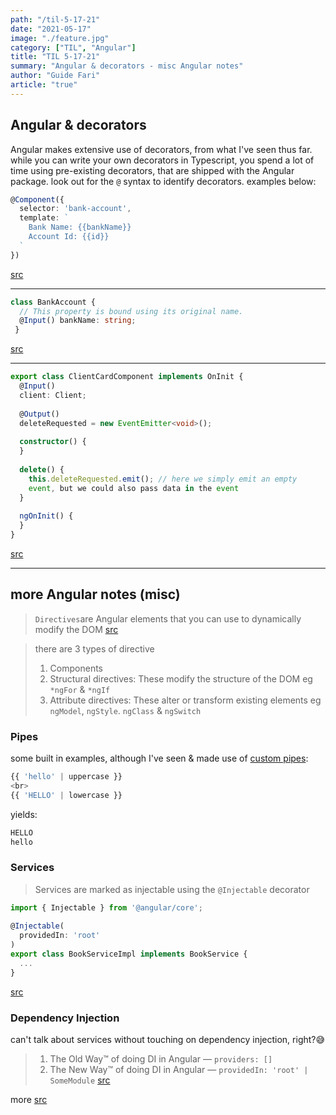```yaml
---
path: "/til-5-17-21"
date: "2021-05-17"
image: "./feature.jpg"
category: ["TIL", "Angular"]
title: "TIL 5-17-21"
summary: "Angular & decorators - misc Angular notes"
author: "Guide Fari"
article: "true"
---
```

## Angular & decorators
Angular makes extensive use of decorators, from what I've seen thus far. while you can write your own decorators in Typescript, you spend a lot of time using pre-existing decorators, that are shipped with the Angular package. look out for the `@` syntax to identify decorators. examples below: 
```ts
@Component({
  selector: 'bank-account',
  template: `
    Bank Name: {{bankName}}
    Account Id: {{id}}
  `
})
```
[src](https://angular.io/api/core/Input)

---


```ts
class BankAccount {
  // This property is bound using its original name.
  @Input() bankName: string;
 }
```
[src](https://angular.io/api/core/Input)

---

```ts
export class ClientCardComponent implements OnInit { 
  @Input() 
  client: Client; 
 
  @Output() 
  deleteRequested = new EventEmitter<void>(); 
 
  constructor() { 
  } 
 
  delete() { 
    this.deleteRequested.emit(); // here we simply emit an empty 
    event, but we could also pass data in the event 
  } 
 
  ngOnInit() { 
  } 
} 
```
[src](https://www.packtpub.com/product/learn-typescript-3-by-building-web-applications/9781789615869)

---

## more Angular notes (misc)
> `Directives`are Angular elements that you can use to dynamically modify the DOM
[src](https://www.packtpub.com/product/learn-typescript-3-by-building-web-applications/9781789615869)

> there are 3 types of directive
> 1. Components
> 2. Structural directives: These modify the structure of the DOM eg `*ngFor` & `*ngIf`
> 3. Attribute directives: These alter or transform existing elements eg `ngModel`, `ngStyle`. `ngClass` & `ngSwitch`

### Pipes
some built in examples, although I've seen & made use of [custom pipes](https://youtu.be/X5yO3FMKEQg):
```ts
{{ 'hello' | uppercase }} 
<br> 
{{ 'HELLO' | lowercase }} 
```
yields:
```bash
HELLO 
hello 
```

### Services
> Services are marked as injectable using the `@Injectable` decorator

```ts
import { Injectable } from '@angular/core'; 
 
@Injectable( 
  providedIn: 'root' 
) 
export class BookServiceImpl implements BookService { 
  ... 
} 
```
[src](https://www.packtpub.com/product/learn-typescript-3-by-building-web-applications/9781789615869)

### Dependency Injection
can't talk about services without touching on dependency injection, right?😅
> 1.  The Old Way™ of doing DI in Angular — `providers: []`
> 2. The New Way™ of doing DI in Angular — `providedIn: 'root' | SomeModule`
[src](https://medium.com/@tomastrajan/total-guide-to-angular-6-dependency-injection-providedin-vs-providers-85b7a347b59f)

more [src](https://youtu.be/Mz8lb81AAe4)
